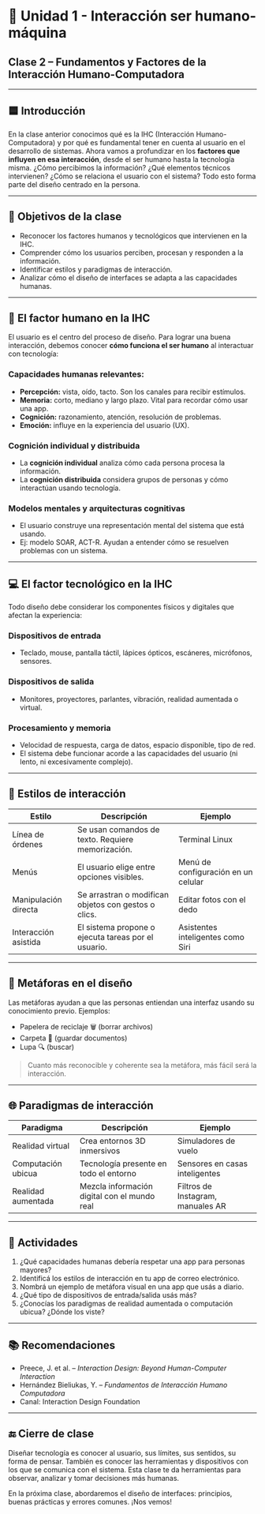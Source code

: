 # 📘 Unidad 1 - Interacción ser humano-máquina

## Clase 2 – Fundamentos y Factores de la Interacción Humano-Computadora

---

## 🟦 Introducción

En la clase anterior conocimos qué es la IHC (Interacción Humano-Computadora) y por qué es fundamental tener en cuenta al usuario en el desarrollo de sistemas. Ahora vamos a profundizar en los **factores que influyen en esa interacción**, desde el ser humano hasta la tecnología misma. ¿Cómo percibimos la información? ¿Qué elementos técnicos intervienen? ¿Cómo se relaciona el usuario con el sistema? Todo esto forma parte del diseño centrado en la persona.

---

## 🎯 Objetivos de la clase

- Reconocer los factores humanos y tecnológicos que intervienen en la IHC.
- Comprender cómo los usuarios perciben, procesan y responden a la información.
- Identificar estilos y paradigmas de interacción.
- Analizar cómo el diseño de interfaces se adapta a las capacidades humanas.

---

## 🧠 El factor humano en la IHC

El usuario es el centro del proceso de diseño. Para lograr una buena interacción, debemos conocer **cómo funciona el ser humano** al interactuar con tecnología:

### Capacidades humanas relevantes:
- **Percepción:** vista, oído, tacto. Son los canales para recibir estímulos.
- **Memoria:** corto, mediano y largo plazo. Vital para recordar cómo usar una app.
- **Cognición:** razonamiento, atención, resolución de problemas.
- **Emoción:** influye en la experiencia del usuario (UX).

### Cognición individual y distribuida
- La **cognición individual** analiza cómo cada persona procesa la información.
- La **cognición distribuida** considera grupos de personas y cómo interactúan usando tecnología.

### Modelos mentales y arquitecturas cognitivas
- El usuario construye una representación mental del sistema que está usando.
- Ej: modelo SOAR, ACT-R. Ayudan a entender cómo se resuelven problemas con un sistema.

---

## 💻 El factor tecnológico en la IHC

Todo diseño debe considerar los componentes físicos y digitales que afectan la experiencia:

### Dispositivos de entrada
- Teclado, mouse, pantalla táctil, lápices ópticos, escáneres, micrófonos, sensores.

### Dispositivos de salida
- Monitores, proyectores, parlantes, vibración, realidad aumentada o virtual.

### Procesamiento y memoria
- Velocidad de respuesta, carga de datos, espacio disponible, tipo de red.
- El sistema debe funcionar acorde a las capacidades del usuario (ni lento, ni excesivamente complejo).

---

## 🔄 Estilos de interacción

| Estilo | Descripción | Ejemplo |
|--------|-------------|---------|
| Línea de órdenes | Se usan comandos de texto. Requiere memorización. | Terminal Linux |
| Menús | El usuario elige entre opciones visibles. | Menú de configuración en un celular |
| Manipulación directa | Se arrastran o modifican objetos con gestos o clics. | Editar fotos con el dedo |
| Interacción asistida | El sistema propone o ejecuta tareas por el usuario. | Asistentes inteligentes como Siri |

---

## 🧭 Metáforas en el diseño

Las metáforas ayudan a que las personas entiendan una interfaz usando su conocimiento previo. Ejemplos:
- Papelera de reciclaje 🗑️ (borrar archivos)
- Carpeta 📁 (guardar documentos)
- Lupa 🔍 (buscar)

> Cuanto más reconocible y coherente sea la metáfora, más fácil será la interacción.

---

## 🌐 Paradigmas de interacción

| Paradigma | Descripción | Ejemplo |
|-----------|-------------|---------|
| Realidad virtual | Crea entornos 3D inmersivos | Simuladores de vuelo |
| Computación ubicua | Tecnología presente en todo el entorno | Sensores en casas inteligentes |
| Realidad aumentada | Mezcla información digital con el mundo real | Filtros de Instagram, manuales AR |

---

## 📝 Actividades

1. ¿Qué capacidades humanas debería respetar una app para personas mayores?
2. Identificá los estilos de interacción en tu app de correo electrónico.
3. Nombrá un ejemplo de metáfora visual en una app que usás a diario.
4. ¿Qué tipo de dispositivos de entrada/salida usás más?
5. ¿Conocías los paradigmas de realidad aumentada o computación ubicua? ¿Dónde los viste?

---

## 📚 Recomendaciones

- Preece, J. et al. – *Interaction Design: Beyond Human-Computer Interaction*
- Hernández Bieliukas, Y. – *Fundamentos de Interacción Humano Computadora*
- Canal: Interaction Design Foundation

---

## 🔚 Cierre de clase

Diseñar tecnología es conocer al usuario, sus límites, sus sentidos, su forma de pensar. También es conocer las herramientas y dispositivos con los que se comunica con el sistema. Esta clase te da herramientas para observar, analizar y tomar decisiones más humanas.

En la próxima clase, abordaremos el diseño de interfaces: principios, buenas prácticas y errores comunes. ¡Nos vemos!


